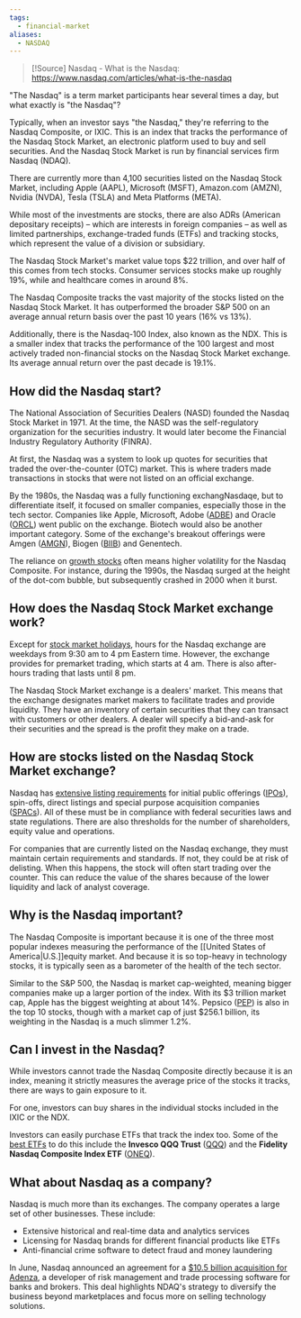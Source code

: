 ```yaml
---
tags:
  - financial-market
aliases:
  - NASDAQ
---
```

>[!Source]
>Nasdaq - What is the Nasdaq: https://www.nasdaq.com/articles/what-is-the-nasdaq

"The Nasdaq" is a term market participants hear several times a day, but what exactly is "the Nasdaq"?

Typically, when an investor says "the Nasdaq," they're referring to the Nasdaq Composite, or IXIC. This is an index that tracks the performance of the Nasdaq Stock Market, an electronic platform used to buy and sell securities. And the Nasdaq Stock Market is run by financial services firm Nasdaq (NDAQ).

There are currently more than 4,100 securities listed on the Nasdaq Stock Market, including Apple (AAPL), Microsoft (MSFT), Amazon.com (AMZN), Nvidia (NVDA), Tesla (TSLA) and Meta Platforms (META).  

While most of the investments are stocks, there are also ADRs (American depositary receipts) – which are interests in foreign companies – as well as limited partnerships, exchange-traded funds (ETFs) and tracking stocks, which represent the value of a division or subsidiary.

The Nasdaq Stock Market's market value tops $22 trillion, and over half of this comes from tech stocks. Consumer services stocks make up roughly 19%, while and healthcare comes in around 8%.

The Nasdaq Composite tracks the vast majority of the stocks listed on the Nasdaq Stock Market. It has outperformed the broader S&P 500 on an average annual return basis over the past 10 years (16% vs 13%).

Additionally, there is the Nasdaq-100 Index, also known as the NDX. This is a smaller index that tracks the performance of the 100 largest and most actively traded non-financial stocks on the Nasdaq Stock Market exchange. Its average annual return over the past decade is 19.1%.

## How did the Nasdaq start?

The National Association of Securities Dealers (NASD) founded the Nasdaq Stock Market in 1971. At the time, the NASD was the self-regulatory organization for the securities industry. It would later become the Financial Industry Regulatory Authority (FINRA).

At first, the Nasdaq was a system to look up quotes for securities that traded the over-the-counter (OTC) market. This is where traders made transactions in stocks that were not listed on an official exchange.

By the 1980s, the Nasdaq was a fully functioning exchangNasdaqe, but to differentiate itself, it focused on smaller companies, especially those in the tech sector. Companies like Apple, Microsoft, Adobe ([ADBE](https://www.kiplinger.com/tfn/ticker.html?ticker=ADBE)) and Oracle ([ORCL](https://www.kiplinger.com/tfn/ticker.html?ticker=ORCL)) went public on the exchange. Biotech would also be another important category. Some of the exchange's breakout offerings were Amgen ([AMGN](https://www.kiplinger.com/tfn/ticker.html?ticker=AMGN)), Biogen ([BIIB](https://www.kiplinger.com/tfn/ticker.html?ticker=BIIB)) and Genentech.

The reliance on [growth stocks](https://www.kiplinger.com/investing/stocks/best-growth-stocks-to-buy-now) often means higher volatility for the Nasdaq Composite. For instance, during the 1990s, the Nasdaq surged at the height of the dot-com bubble, but subsequently crashed in 2000 when it burst.

## How does the Nasdaq Stock Market exchange work?

Except for [stock market holidays](https://www.kiplinger.com/investing/stock-market-holidays), hours for the Nasdaq exchange are weekdays from 9:30 am to 4 pm Eastern time. However, the exchange provides for premarket trading, which starts at 4 am. There is also after-hours trading that lasts until 8 pm.  

The Nasdaq Stock Market exchange is a dealers' market. This means that the exchange designates market makers to facilitate trades and provide liquidity. They have an inventory of certain securities that they can transact with customers or other dealers. A dealer will specify a bid-and-ask for their securities and the spread is the profit they make on a trade.

## How are stocks listed on the Nasdaq Stock Market exchange?

Nasdaq has [extensive listing requirements](https://listingcenter.nasdaq.com/assets/initialguide.pdf) for initial public offerings ([IPOs](https://www.kiplinger.com/investing/605125/what-is-an-initial-public-offering-ipo)), spin-offs, direct listings and special purpose acquisition companies ([SPACs](https://www.kiplinger.com/investing/stocks/ipos/603076/spacs-101-what-is-a-spac-how-does-it-work)). All of these must be in compliance with federal securities laws and state regulations. There are also thresholds for the number of shareholders, equity value and operations.

For companies that are currently listed on the Nasdaq exchange, they must maintain certain requirements and standards. If not, they could be at risk of delisting. When this happens, the stock will often start trading over the counter. This can reduce the value of the shares because of the lower liquidity and lack of analyst coverage.

## Why is the Nasdaq important?

The Nasdaq Composite is important because it is one of the three most popular indexes measuring the performance of the [[United States of America|U.S.]]equity market. And because it is so top-heavy in technology stocks, it is typically seen as a barometer of the health of the tech sector.

Similar to the S&P 500, the Nasdaq is market cap-weighted, meaning bigger companies make up a larger portion of the index. With its $3 trillion market cap, Apple has the biggest weighting at about 14%. Pepsico ([PEP](https://www.kiplinger.com/tfn/ticker.html?ticker=PEP)) is also in the top 10 stocks, though with a market cap of just $256.1 billion, its weighting in the Nasdaq is a much slimmer 1.2%.  

## Can I invest in the Nasdaq?

While investors cannot trade the Nasdaq Composite directly because it is an index, meaning it strictly measures the average price of the stocks it tracks, there are ways to gain exposure to it. 

For one, investors can buy shares in the individual stocks included in the IXIC or the NDX. 

Investors can easily purchase ETFs that track the index too. Some of the [best ETFs](https://www.kiplinger.com/investing/etfs/best-etfs-to-buy) to do this include the **Invesco QQQ Trust** ([QQQ](https://www.kiplinger.com/tfn/ticker.html?ticker=QQQ)) and the **Fidelity Nasdaq Composite Index ETF** ([ONEQ](https://www.kiplinger.com/tfn/ticker.html?ticker=ONEQ)).

## What about Nasdaq as a company?

Nasdaq is much more than its exchanges. The company operates a large set of other businesses. These include:  

- Extensive historical and real-time data and analytics services
- Licensing for Nasdaq brands for different financial products like ETFs
- Anti-financial crime software to detect fraud and money laundering

In June, Nasdaq announced an agreement for a [$10.5 billion acquisition for Adenza](https://ir.nasdaq.com/static-files/912dc26a-3867-456f-a738-95544aabc7d7), a developer of risk management and trade processing software for banks and brokers. This deal highlights NDAQ's strategy to diversify the business beyond marketplaces and focus more on selling technology solutions.
